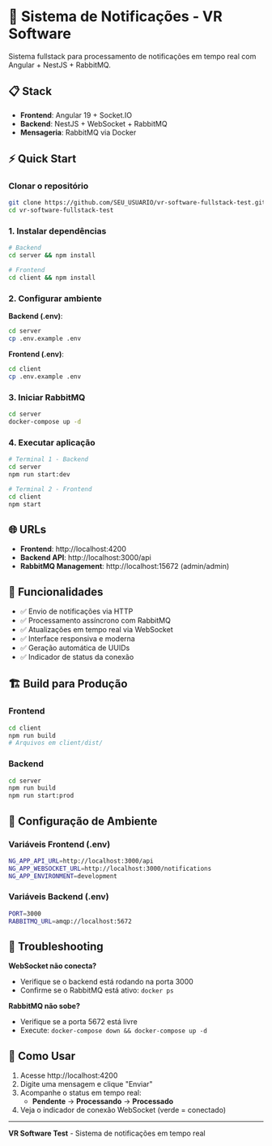 # 🚀 Sistema de Notificações - VR Software

Sistema fullstack para processamento de notificações em tempo real com Angular + NestJS + RabbitMQ.

## 📋 Stack

- **Frontend**: Angular 19 + Socket.IO
- **Backend**: NestJS + WebSocket + RabbitMQ
- **Mensageria**: RabbitMQ via Docker

## ⚡ Quick Start

### Clonar o repositório
```bash
git clone https://github.com/SEU_USUARIO/vr-software-fullstack-test.git
cd vr-software-fullstack-test
```

### 1. Instalar dependências
```bash
# Backend
cd server && npm install

# Frontend  
cd client && npm install
```

### 2. Configurar ambiente

**Backend (.env)**:
```bash
cd server
cp .env.example .env
```

**Frontend (.env)**:
```bash
cd client  
cp .env.example .env
```

### 3. Iniciar RabbitMQ
```bash
cd server
docker-compose up -d
```

### 4. Executar aplicação
```bash
# Terminal 1 - Backend
cd server
npm run start:dev

# Terminal 2 - Frontend  
cd client
npm start
```

## 🌐 URLs

- **Frontend**: http://localhost:4200
- **Backend API**: http://localhost:3000/api
- **RabbitMQ Management**: http://localhost:15672 (admin/admin)

## 🎯 Funcionalidades

- ✅ Envio de notificações via HTTP
- ✅ Processamento assíncrono com RabbitMQ  
- ✅ Atualizações em tempo real via WebSocket
- ✅ Interface responsiva e moderna
- ✅ Geração automática de UUIDs
- ✅ Indicador de status da conexão

## 🏗️ Build para Produção

### Frontend
```bash
cd client
npm run build
# Arquivos em client/dist/
```

### Backend
```bash
cd server  
npm run build
npm run start:prod
```

## 🔧 Configuração de Ambiente

### Variáveis Frontend (.env)
```bash
NG_APP_API_URL=http://localhost:3000/api
NG_APP_WEBSOCKET_URL=http://localhost:3000/notifications
NG_APP_ENVIRONMENT=development
```

### Variáveis Backend (.env)
```bash
PORT=3000
RABBITMQ_URL=amqp://localhost:5672
```

## 🐛 Troubleshooting

**WebSocket não conecta?**
- Verifique se o backend está rodando na porta 3000
- Confirme se o RabbitMQ está ativo: `docker ps`

**RabbitMQ não sobe?**  
- Verifique se a porta 5672 está livre
- Execute: `docker-compose down && docker-compose up -d`

## 📱 Como Usar

1. Acesse http://localhost:4200
2. Digite uma mensagem e clique "Enviar"
3. Acompanhe o status em tempo real:
   - **Pendente** → **Processando** → **Processado**
4. Veja o indicador de conexão WebSocket (verde = conectado)

---

**VR Software Test** - Sistema de notificações em tempo real
